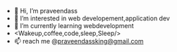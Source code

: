- 👋 Hi, I’m praveendass
- 👀 I’m interested in web developement,application dev
- 🌱 I’m currently learning webdevelopment
-  <Wakeup,coffee,code,sleep,Sleep/>
- 📫  reach me @praveendassking@gmail.com

<!---
SoulReaper496/SoulReaper496 is a ✨ special ✨ repository because its `README.md` (this file) appears on your GitHub profile.
You can click the Preview link to take a look at your changes.
--->
